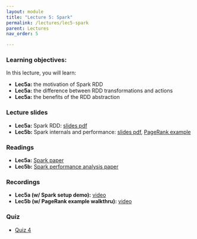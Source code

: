 ```yaml
---
layout: module
title: "Lecture 5: Spark"
permalink: /lectures/lec5-spark
parent: Lectures
nav_order: 5

---
```


### Learning objectives:

In this lecture, you will learn:

* **Lec5a:** the motivation of Spark RDD
* **Lec5a:** the difference between RDD transformations and actions
* **Lec5a:** the benefits of the RDD abstraction



### Lecture slides

* **Lec5a:** Spark RDD: [slides pdf](/ds5110-cs5501-spring24/assets/docs/lec5a-spark-rdd.pdf)
* **Lec5b:** Spark internals and performance: [slides pdf](/ds5110-cs5501-spring24/assets/docs/lec5b-spark-perf.pdf), 
[PageRank example](/ds5110-cs5501-spring24/assets/docs/pr_example.pdf)



### Readings 

* **Lec5a:** [Spark paper](https://www.usenix.org/conference/nsdi12/technical-sessions/presentation/zaharia)
* **Lec5b:** [Spark performance analysis paper](https://www.usenix.org/conference/nsdi15/technical-sessions/presentation/ousterhout)



### Recordings

* **Lec5a (w/ Spark setup demo):** [video](https://edstem.org/us/courses/53518/discussion/4387847)
* **Lec5b (w/ PageRank example walkthru):** [video](https://edstem.org/us/courses/53518/discussion/4406324)



### Quiz

* [Quiz 4](https://forms.gle/nSaw5ZPK5piEv6X98)


